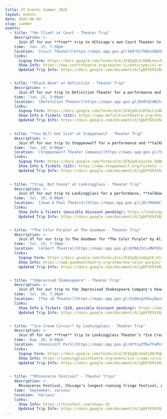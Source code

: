 ```yaml
---
title: UT Events Summer 2025
layout: events
date: 2025-06-09
slug: summer
events:
  - title: "*An Iliad* at Court - Theater Trip"
    description: >-
      Join UT for our **free** trip to UChicago's own Court Theater to see their award-winning production of *An Iliad* by Lisa Peterson and Denis O’Hare. 
    time: 'Jun. 15, 7:30pm'
    location: '[Court Theater](https://maps.app.goo.gl/1bPrD17hBSzdQASN9)'
    links:
      Signup Form: https://docs.google.com/forms/d/e/1FAIpQLSchDHLnxvJkBYbAB0kHh1_gJ8ymM_qr_rYfBsQoBh8pIDgdAA/viewform?usp=header
      Show Info: https://www.courttheatre.org/season-tickets/special-event/an-iliad-2025/
      Updated Trip Info: https://docs.google.com/document/d/1gbPYEhX1NzTID8Vz_bZWjo3z0TaWgLvUI7uxLswBvhQ/edit?usp=sharing


  - title: "*Black Bone* at Definition - Theater Trip"
    description: >-
      Join UT for our trip to Definition Theater for a performance and **talkback** of *Black Bone* by Tina Fakhrid-Deen. Just steps off campus, this show features the lighting design of our TAPS Lighting Manager (Garrett Bell) and UT Chair (Emily Curran)!
    time: 'Jun. 22, 3:00pm'
    location: '[Definition Theater](https://maps.app.goo.gl/BV8YqtdB1SvHVSDh6)'
    links:
      Signup Form: https://docs.google.com/forms/d/e/1FAIpQLScBfbLCiu0b__LIjFSAJUrDhm8uxKCs69fmXmKzuov9wkWZiQ/viewform
      Show Info & Tickets ($15): https://www.definitiontheatre.org/shows/bone
      Updated Trip Info: https://docs.google.com/document/d/1gbPYEhX1NzTID8Vz_bZWjo3z0TaWgLvUI7uxLswBvhQ/edit?usp=sharing
  

  - title: "*You Will Get Sick* at Steppenwolf - Theater Trip"
    description: >-
      Join UT for our trip to Steppenwolf for a performance and **talkback** of *You Will Get Sick* by Noah Diaz. 
    time: 'Jun. 24, 6:00pm'
    location: '[Steppenwolf Theater Company](https://maps.app.goo.gl/TW1AYyCtHq9qakaf8)'
    links:
      Signup Form: https://docs.google.com/forms/d/e/1FAIpQLSeyzSv_GQQHOljW3d-Xfpbg8KM2kkOTRxGE137x-DukZsB5nw/viewform
      Show Info & Tickets ($15): https://www.steppenwolf.org/tickets--events/seasons-/2024-25/you-will-get-sick/
      Updated Trip Info: https://docs.google.com/document/d/1gbPYEhX1NzTID8Vz_bZWjo3z0TaWgLvUI7uxLswBvhQ/edit?usp=sharing
  

  - title: "*Iraq, But Funny* at Lookingglass - Theater Trip"
    description: >-
      Join UT for our trip to Lookingglass for a performance, **talkback**, and **[SWANA Night](https://lookingglasstheatre.org/event/swana-night-at-lookingglass/)** of *Iraq, But Funny* by Atra Asdou. 
    time: 'Jul. 10, 6:00pm'
    location: '[Joan & Paul Theatre](https://maps.app.goo.gl/jKLtRkAdC7rarCAo9)'
    links:
      Show Info & Tickets (possible discount pending): https://lookingglasstheatre.org/event/iraq-but-funny/
      Updated Trip Info: https://docs.google.com/document/d/1gbPYEhX1NzTID8Vz_bZWjo3z0TaWgLvUI7uxLswBvhQ/edit?usp=sharing


  - title: "*The Color Purple* at The Goodman - Theater Trip"
    description: >-
      Join UT for our trip to The Goodman for *The Color Purple* by Alice Walker. Tickets will be $10 and must be purchased through UT Committee (See form for more details).
    time: 'Jul. 19, 7:30pm'
    location: '[Albert Theatre](https://maps.app.goo.gl/Q7NAJ3rLuMHYEhLT7)'
    links:
      Signup Form: https://docs.google.com/forms/d/e/1FAIpQLSeOqyCh-K12nahKmeQHoisjFLtaGx8OYhmut00zrKChMf-FAQ/viewform?usp=header
      Show Info: https://www.goodmantheatre.org/show/the-color-purple/
      Updated Trip Info: https://docs.google.com/document/d/1gbPYEhX1NzTID8Vz_bZWjo3z0TaWgLvUI7uxLswBvhQ/edit?usp=sharing


  - title: "*Improvised Shakespeare* - Theater Trip"
    description: >-
      Join UT for our trip to the Improvised Shakespeare Company's headline show!
    time: 'Jul. 26, 7:30pm'
    location: '[The iO Theater](https://maps.app.goo.gl/2nQGuqTdGuy8pcWj6)'
    links:
      Show Info & Tickets ($20, possible discount pending): https://www.improvisedshakespeare.com/chicago
      Updated Trip Info: https://docs.google.com/document/d/1gbPYEhX1NzTID8Vz_bZWjo3z0TaWgLvUI7uxLswBvhQ/edit?usp=sharing


  - title: "*Ice Cream Circus!* by Lookingglass - Theater Trip"
    description: >-
      Join UT for our **free** trip to Lookingglass Theater's *Ice Cream Circus!* in Kennicott Park, at 45th and Woodlawn.
    time: 'Aug. 28, 6:00pm'
    location: '[Kennicott Park](https://maps.app.goo.gl/6YYcp3TDwTFwMi8GA)'
    links:
      Signup Form: https://docs.google.com/forms/d/e/1FAIpQLSdaXjUQrKqHFccAB9cNr6qcO9NEhITGoWH83uIVaaIqb1grTQ/viewform?usp=header
      Show Info: https://lookingglasstheatre.org/event/ice-cream-circus/
      Updated Trip Info: https://docs.google.com/document/d/1gbPYEhX1NzTID8Vz_bZWjo3z0TaWgLvUI7uxLswBvhQ/edit?usp=sharing
  

  - title: "*Rhinoceros Festival* - Theater Trips"
    description: >-
      Rhinoceros Festival, Chicago's longest-running fringe festival, will be taking place from Spetember 1st through 29th! UT will likely be hosting several theater trips to see various shows over this period, and we also encourage you to go see some of them yourself! One of their theaters is just off of the Red Line and another is just off of the Blue Line.
    time: 'September, various'
    location: 'Various'
    links:
      Show Info: https://rhinofest.com/shows-25
      Updated Trip Info: https://docs.google.com/document/d/1gbPYEhX1NzTID8Vz_bZWjo3z0TaWgLvUI7uxLswBvhQ/edit?usp=sharing
---
```

